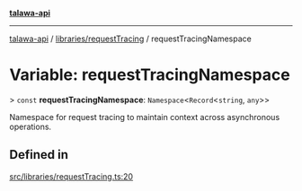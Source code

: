 [**talawa-api**](../../../README.md)

***

[talawa-api](../../../modules.md) / [libraries/requestTracing](../README.md) / requestTracingNamespace

# Variable: requestTracingNamespace

\> `const` **requestTracingNamespace**: `Namespace`\<`Record`\<`string`, `any`\>\>

Namespace for request tracing to maintain context across asynchronous operations.

## Defined in

[src/libraries/requestTracing.ts:20](https://github.com/PalisadoesFoundation/talawa-api/blob/832d310bae30bd8cb45fb1b44f62dd776dccc52f/src/libraries/requestTracing.ts#L20)
